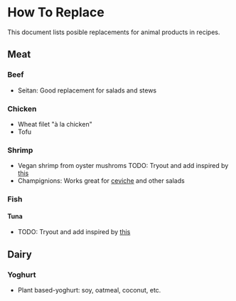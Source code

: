 # How To Replace
This document lists posible replacements for animal products in recipes.

## Meat
### Beef
* Seitan: Good replacement for salads and stews

### Chicken
* Wheat filet "à la chicken"
* Tofu

### Shrimp
* Vegan shrimp from oyster mushroms TODO: Tryout and add inspired by [this](https://olivesfordinner.com/2017/05/vegan-shrimp.html)
* Champignions: Works great for [ceviche](https://github.com/andreamalhera/committed_meals/blob/master/recipes/salads_and_appetizers/ceviche.md) and other salads

### Fish
#### Tuna
* TODO: Tryout and add inspired by [this](https://simpleveganblog.com/vegan-tuna/)

## Dairy
### Yoghurt
* Plant based-yoghurt: soy, oatmeal, coconut, etc.
